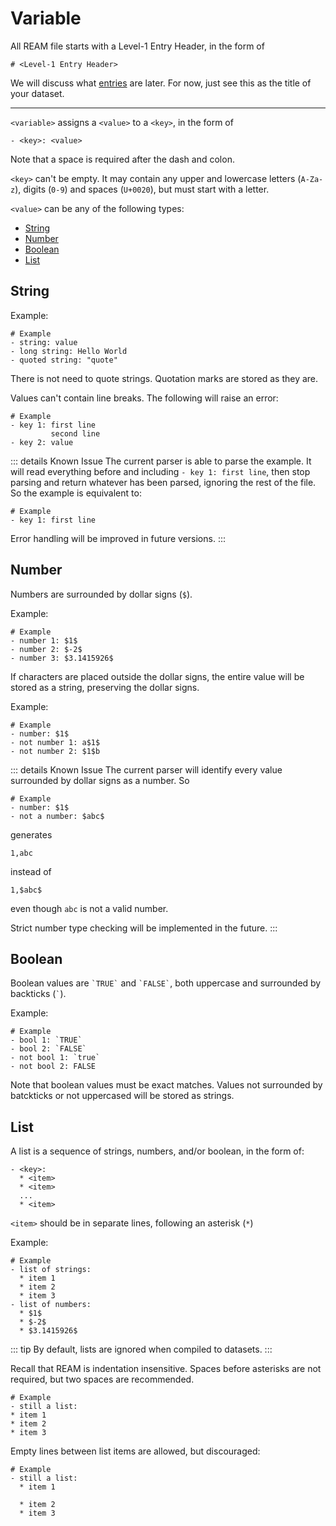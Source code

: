 # Variable

All REAM file starts with a Level-1 Entry Header, in the form of

```ream
# <Level-1 Entry Header>
```

We will discuss what [entries](/Language/Basics/Entry) are later.
For now, just see this as the title of your dataset.

---

`<variable>` assigns a `<value>` to a `<key>`, in the form of

```ream
- <key>: <value>
```
Note that a space is required after the dash and colon.

`<key>` can't be empty.
It may contain any upper and lowercase letters (`A-Za-z`), digits (`0-9`) and spaces (`U+0020`), but must start with a letter.

`<value>` can be any of the following types:

- [String](#string)
- [Number](#number)
- [Boolean](#boolean)
- [List](#list)

## String

Example:
```ream
# Example
- string: value
- long string: Hello World
- quoted string: "quote"
```

<EditorLite-EditorLite item="string" />

There is not need to quote strings.
Quotation marks are stored as they are.

Values can't contain line breaks.
The following will raise an error:
```ream{3}
# Example
- key 1: first line
         second line
- key 2: value
```
::: details Known Issue
The current parser is able to parse the example.
It will read everything before and including `- key 1: first line`, then stop parsing and return whatever has been parsed, ignoring the rest of the file.
So the example is equivalent to:
```ream
# Example
- key 1: first line
```
Error handling will be improved in future versions.
:::

## Number

Numbers are surrounded by dollar signs (`$`).

Example:
```ream
# Example
- number 1: $1$
- number 2: $-2$
- number 3: $3.1415926$
```
<EditorLite-EditorLite item="number" />

If characters are placed outside the dollar signs, the entire value will be stored as a string, preserving the dollar signs.

Example:
```ream
# Example
- number: $1$
- not number 1: a$1$
- not number 2: $1$b
```
<EditorLite-EditorLite item="notNumber" />

::: details Known Issue
The current parser will identify every value surrounded by dollar signs as a number.
So
```ream
# Example
- number: $1$
- not a number: $abc$
```
generates
```csv
1,abc
```
instead of
```csv
1,$abc$
```
even though `abc` is not a valid number.

Strict number type checking will be implemented in the future.
:::

## Boolean

Boolean values are `` `TRUE` `` and `` `FALSE` ``, both uppercase and surrounded by backticks (`` ` ``).

Example:

```ream
# Example
- bool 1: `TRUE`
- bool 2: `FALSE`
- not bool 1: `true`
- not bool 2: FALSE
```
<EditorLite-EditorLite item="boolean" />

Note that boolean values must be exact matches.
Values not surrounded by batckticks or not uppercased will be stored as strings.

## List

A list is a sequence of strings, numbers, and/or boolean, in the form of:

```ream
- <key>:
  * <item>
  * <item>
  ...
  * <item>
```
`<item>` should be in separate lines, following an asterisk (`*`)

Example:
```ream
# Example
- list of strings:
  * item 1
  * item 2
  * item 3
- list of numbers:
  * $1$
  * $-2$
  * $3.1415926$
```
<EditorLite-EditorLite item="list1" />

::: tip
By default, lists are ignored when compiled to datasets.
:::

Recall that REAM is indentation insensitive.
Spaces before asterisks are not required, but two spaces are recommended.

```ream
# Example
- still a list:
* item 1
* item 2
* item 3
```

<EditorLite-EditorLite item="list2" />

Empty lines between list items are allowed, but discouraged:
```ream
# Example
- still a list:
  * item 1

  * item 2
  * item 3
```
<EditorLite-EditorLite item="list3" />
